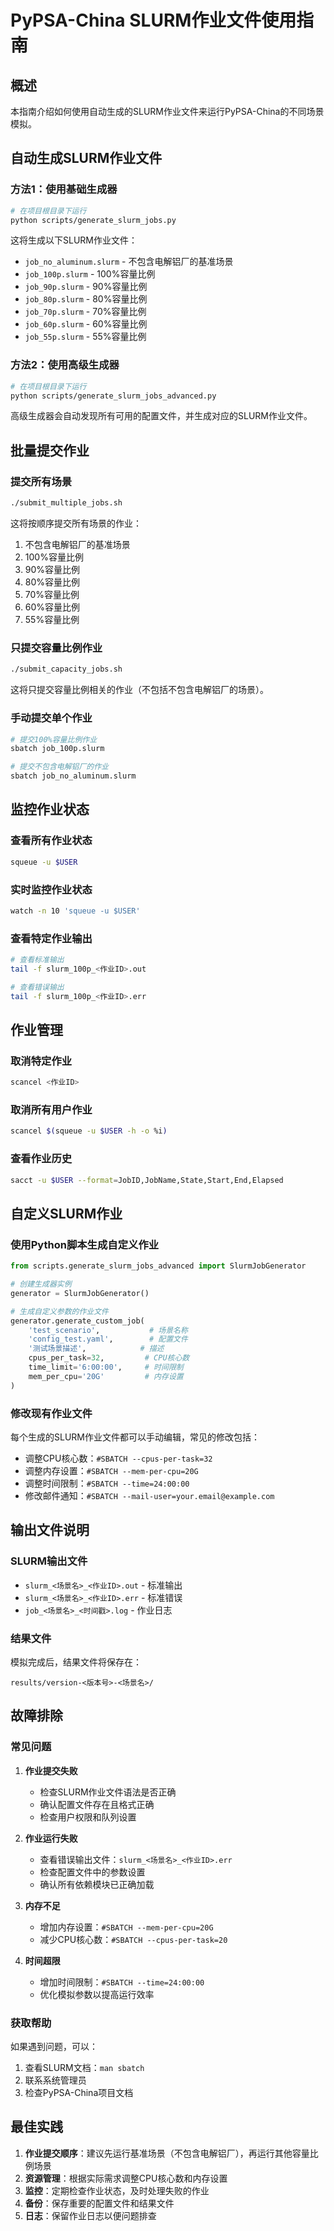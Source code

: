 # PyPSA-China SLURM作业文件使用指南

## 概述

本指南介绍如何使用自动生成的SLURM作业文件来运行PyPSA-China的不同场景模拟。

## 自动生成SLURM作业文件

### 方法1：使用基础生成器

```bash
# 在项目根目录下运行
python scripts/generate_slurm_jobs.py
```

这将生成以下SLURM作业文件：
- `job_no_aluminum.slurm` - 不包含电解铝厂的基准场景
- `job_100p.slurm` - 100%容量比例
- `job_90p.slurm` - 90%容量比例
- `job_80p.slurm` - 80%容量比例
- `job_70p.slurm` - 70%容量比例
- `job_60p.slurm` - 60%容量比例
- `job_55p.slurm` - 55%容量比例

### 方法2：使用高级生成器

```bash
# 在项目根目录下运行
python scripts/generate_slurm_jobs_advanced.py
```

高级生成器会自动发现所有可用的配置文件，并生成对应的SLURM作业文件。

## 批量提交作业

### 提交所有场景

```bash
./submit_multiple_jobs.sh
```

这将按顺序提交所有场景的作业：
1. 不包含电解铝厂的基准场景
2. 100%容量比例
3. 90%容量比例
4. 80%容量比例
5. 70%容量比例
6. 60%容量比例
7. 55%容量比例

### 只提交容量比例作业

```bash
./submit_capacity_jobs.sh
```

这将只提交容量比例相关的作业（不包括不包含电解铝厂的场景）。

### 手动提交单个作业

```bash
# 提交100%容量比例作业
sbatch job_100p.slurm

# 提交不包含电解铝厂的作业
sbatch job_no_aluminum.slurm
```

## 监控作业状态

### 查看所有作业状态

```bash
squeue -u $USER
```

### 实时监控作业状态

```bash
watch -n 10 'squeue -u $USER'
```

### 查看特定作业输出

```bash
# 查看标准输出
tail -f slurm_100p_<作业ID>.out

# 查看错误输出
tail -f slurm_100p_<作业ID>.err
```

## 作业管理

### 取消特定作业

```bash
scancel <作业ID>
```

### 取消所有用户作业

```bash
scancel $(squeue -u $USER -h -o %i)
```

### 查看作业历史

```bash
sacct -u $USER --format=JobID,JobName,State,Start,End,Elapsed
```

## 自定义SLURM作业

### 使用Python脚本生成自定义作业

```python
from scripts.generate_slurm_jobs_advanced import SlurmJobGenerator

# 创建生成器实例
generator = SlurmJobGenerator()

# 生成自定义参数的作业文件
generator.generate_custom_job(
    'test_scenario',           # 场景名称
    'config_test.yaml',        # 配置文件
    '测试场景描述',            # 描述
    cpus_per_task=32,         # CPU核心数
    time_limit='6:00:00',     # 时间限制
    mem_per_cpu='20G'         # 内存设置
)
```

### 修改现有作业文件

每个生成的SLURM作业文件都可以手动编辑，常见的修改包括：

- 调整CPU核心数：`#SBATCH --cpus-per-task=32`
- 调整内存设置：`#SBATCH --mem-per-cpu=20G`
- 调整时间限制：`#SBATCH --time=24:00:00`
- 修改邮件通知：`#SBATCH --mail-user=your.email@example.com`

## 输出文件说明

### SLURM输出文件

- `slurm_<场景名>_<作业ID>.out` - 标准输出
- `slurm_<场景名>_<作业ID>.err` - 标准错误
- `job_<场景名>_<时间戳>.log` - 作业日志

### 结果文件

模拟完成后，结果文件将保存在：
```
results/version-<版本号>-<场景名>/
```

## 故障排除

### 常见问题

1. **作业提交失败**
   - 检查SLURM作业文件语法是否正确
   - 确认配置文件存在且格式正确
   - 检查用户权限和队列设置

2. **作业运行失败**
   - 查看错误输出文件：`slurm_<场景名>_<作业ID>.err`
   - 检查配置文件中的参数设置
   - 确认所有依赖模块已正确加载

3. **内存不足**
   - 增加内存设置：`#SBATCH --mem-per-cpu=20G`
   - 减少CPU核心数：`#SBATCH --cpus-per-task=20`

4. **时间超限**
   - 增加时间限制：`#SBATCH --time=24:00:00`
   - 优化模拟参数以提高运行效率

### 获取帮助

如果遇到问题，可以：

1. 查看SLURM文档：`man sbatch`
2. 联系系统管理员
3. 检查PyPSA-China项目文档

## 最佳实践

1. **作业提交顺序**：建议先运行基准场景（不包含电解铝厂），再运行其他容量比例场景
2. **资源管理**：根据实际需求调整CPU核心数和内存设置
3. **监控**：定期检查作业状态，及时处理失败的作业
4. **备份**：保存重要的配置文件和结果文件
5. **日志**：保留作业日志以便问题排查 